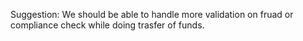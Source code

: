 Suggestion:
We should be able to handle more validation on fruad or compliance check while doing trasfer of funds.
